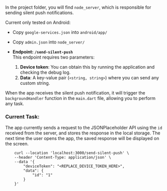 In the project folder, you will find `node_server`, which is responsible for sending silent push notifications.

Current only tested on Android:

- Copy `google-services.json` into `android/app/`
- Copy `admin.json` into `node_server/`

- **Endpoint: `/send-silent-push`**  
  This endpoint requires two parameters:
  1. **Device token**: You can obtain this by running the application and checking the debug log.
  2. **Data**: A key-value pair (`<string, string>`) where you can send any custom string.

When the app receives the silent push notification, it will trigger the `backgroundHandler` function in the `main.dart` file, allowing you to perform any task.

### Current Task:

The app currently sends a request to the JSONPlaceholder API using the `id` received from the server, and stores the response in the local storage. The next time the user opens the app, the saved response will be displayed on the screen.

```
    curl --location 'localhost:3000/send-silent-push' \
    --header 'Content-Type: application/json' \
    --data '{
        "deviceToken": "<REPLACE_DEVICE_TOKEN_HERE>",
        "data": {
            "id": "1"
        }
    }'
```
